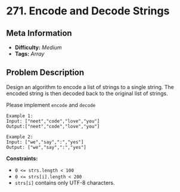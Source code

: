 # 271. Encode and Decode Strings

## Meta Information
- **Difficulty:** *Medium*
- **Tags:** *Array*

## Problem Description
Design an algorithm to encode a list of strings to a single string. The encoded string is then decoded back to the original list of strings.

Please implement `encode` and `decode`
```
Example 1:
Input: ["neet","code","love","you"]
Output:["neet","code","love","you"]
```

```
Example 2:
Input: ["we","say",":","yes"]
Output: ["we","say",":","yes"]
```

**Constraints:**
- ```0 <= strs.length < 100```
- ```0 <= strs[i].length < 200```
- `strs[i]` contains only UTF-8 characters.